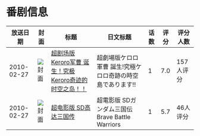 # 番剧信息

|放送日期|封面|标题|日文标题|话数|评分|评分人数|
|---|---|---|---|---|---|---|
|2010-02-27|![封面](https://lain.bgm.tv/pic/cover/c/21/1a/3765_KKM05.jpg)|[超剧场版 Keroro军曹 诞生！究极Keroro奇迹的时空之岛！！](https://bangumi.tv/subject/3765)|超劇場版ケロロ軍曹 誕生!究極ケロロ奇跡の時空島であります!!|1|7.0|157人评分|
|2010-02-27|![封面](https://lain.bgm.tv/pic/cover/c/46/ac/37632_610d1.jpg)|[超电影版 SD高达三国传](https://bangumi.tv/subject/37632)|超電影版 SDガンダム三国伝 Brave Battle Warriors|1|5.7|46人评分|
